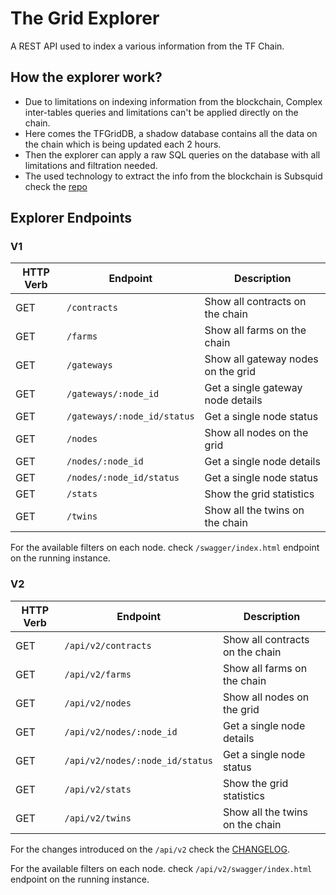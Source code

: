 # The Grid Explorer

A REST API used to index a various information from the TF Chain.

## How the explorer work?

- Due to limitations on indexing information from the blockchain, Complex inter-tables queries and limitations can't be applied directly on the chain.
- Here comes the TFGridDB, a shadow database contains all the data on the chain which is being updated each 2 hours.
- Then the explorer can apply a raw SQL queries on the database with all limitations and filtration needed.
- The used technology to extract the info from the blockchain is Subsquid check the [repo](https://github.com/threefoldtech/tfchain_graphql)

## Explorer Endpoints

### V1

| HTTP Verb | Endpoint                    | Description                        |
| --------- | --------------------------- | ---------------------------------- |
| GET       | `/contracts`                | Show all contracts on the chain    |
| GET       | `/farms`                    | Show all farms on the chain        |
| GET       | `/gateways`                 | Show all gateway nodes on the grid |
| GET       | `/gateways/:node_id`        | Get a single gateway node details  |
| GET       | `/gateways/:node_id/status` | Get a single node status           |
| GET       | `/nodes`                    | Show all nodes on the grid         |
| GET       | `/nodes/:node_id`           | Get a single node details          |
| GET       | `/nodes/:node_id/status`    | Get a single node status           |
| GET       | `/stats`                    | Show the grid statistics           |
| GET       | `/twins`                    | Show all the twins on the chain    |

For the available filters on each node. check `/swagger/index.html` endpoint on the running instance.

### V2

| HTTP Verb | Endpoint                        | Description                     |
| --------- | ------------------------------- | ------------------------------- |
| GET       | `/api/v2/contracts`             | Show all contracts on the chain |
| GET       | `/api/v2/farms`                 | Show all farms on the chain     |
| GET       | `/api/v2/nodes`                 | Show all nodes on the grid      |
| GET       | `/api/v2/nodes/:node_id`        | Get a single node details       |
| GET       | `/api/v2/nodes/:node_id/status` | Get a single node status        |
| GET       | `/api/v2/stats`                 | Show the grid statistics        |
| GET       | `/api/v2/twins`                 | Show all the twins on the chain |

For the changes introduced on the `/api/v2` check the [CHANGELOG](./docs/CHANGELOG.md).


For the available filters on each node. check `/api/v2/swagger/index.html` endpoint on the running instance.
